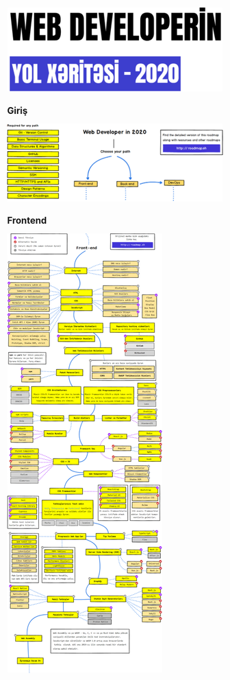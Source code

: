 ![Web Developer Roadmap - 2020](./img/dev-roadmap-2020.png)

## Giriş

![Web Developer Roadmap Introduction](./img/intro.png)

## Frontend

![Frontend Roadmap](./img/frontend.png?year-2020-1)



